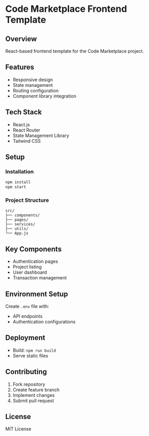 # Code Marketplace Frontend Template

## Overview
React-based frontend template for the Code Marketplace project.

## Features
- Responsive design
- State management
- Routing configuration
- Component library integration

## Tech Stack
- React.js
- React Router
- State Management Library
- Tailwind CSS

## Setup

### Installation
```bash
npm install
npm start
```

### Project Structure
```
src/
├── components/
├── pages/
├── services/
├── utils/
└── App.js
```

## Key Components
- Authentication pages
- Project listing
- User dashboard
- Transaction management

## Environment Setup
Create `.env` file with:
- API endpoints
- Authentication configurations

## Deployment
- Build: `npm run build`
- Serve static files

## Contributing
1. Fork repository
2. Create feature branch
3. Implement changes
4. Submit pull request

## License
MIT License
```